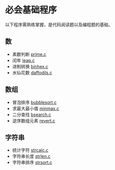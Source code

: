 # 必会基础程序

以下程序需熟练掌握，是代码阅读题以及编程题的基础。


## 数

- 素数判断 [prime.c](prime.c)
- 闰年 [leap.c](leap.c)
- 进制转换 [binhex.c](binhex.c)
- 水仙花数 [daffodils.c](daffodils.c)

## 数组

- 冒泡排序 [bubblesort.c](bubblesort.c)
- 求最大最小值 [minmax.c](minmax.c)
- 二分查找 [bsearch.c](bsearch.c)
- 逆序数组元素 [revert.c](revert.c)


## 字符串

- 统计字符 [strcalc.c](strcalc.c)
- 字符串长度 [strlen.c](strlen.c)
- 字符串排序 [strsort.c](strsort.c)
